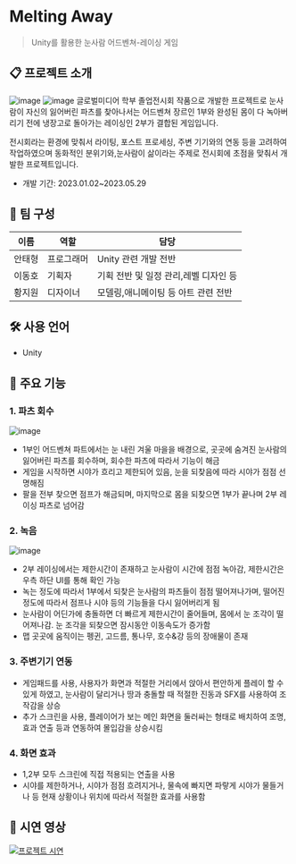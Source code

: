 # Melting Away
> Unity를 활용한 눈사람 어드벤쳐-레이싱 게임

## 📋 프로젝트 소개
![image](https://github.com/user-attachments/assets/74f6edbb-7177-4925-8c82-e376bc6f4ec0)
![image](https://github.com/user-attachments/assets/74b9cb1a-77bd-4635-aa35-b1d825c1ce70)
글로벌미디어 학부 졸업전시회 작품으로 개발한 프로젝트로
눈사람이 자신의 잃어버린 파츠를 찾아나서는 어드벤쳐 장르인 1부와
완성된 몸이 다 녹아버리기 전에 냉장고로 돌아가는 레이싱인 2부가 결합된 게임입니다.

전시회라는 환경에 맞춰서 라이팅, 포스트 프로세싱, 주변 기기와의 연동 등을 고려하여 작업하였으며
동화적인 분위기와,눈사람이 삶이라는 주제로 전시회에 초점을 맞춰서 개발한 프로젝트입니다.
- 개발 기간: 2023.01.02~2023.05.29

## 👥 팀 구성
|이름|역할|담당|
|---|---|---|
|안태형|프로그래머|Unity 관련 개발 전반|
|이동호|기획자|기획 전반 및 일정 관리,레벨 디자인 등|
|황지원|디자이너|모델링,애니메이팅 등 아트 관련 전반|

## 🛠 사용 언어
- Unity

## 📌 주요 기능 
### 1. 파츠 회수
![image](https://github.com/user-attachments/assets/def2672e-8f37-40e4-bd22-7fac4c381cd8)
- 1부인 어드벤쳐 파트에서는 눈 내린 겨울 마을을 배경으로, 곳곳에 숨겨진 눈사람의 잃어버린 파츠를 회수하며, 회수한 파츠에 따라서 기능이 해금
- 게임을 시작하면 시야가 흐리고 제한되어 있음, 눈을 되찾음에 따라 시야가 점점 선명해짐
- 팔을 전부 찾으면 점프가 해금되며, 마지막으로 몸을 되찾으면 1부가 끝나며 2부 레이싱 파츠로 넘어감

### 2. 녹음
![image](https://github.com/user-attachments/assets/16b8d325-5cbf-45cc-8194-520c48cfd5f2)
- 2부 레이싱에서는 제한시간이 존재하고 눈사람이 시간에 점점 녹아감, 제한시간은 우측 하단 UI를 통해 확인 가능
- 녹는 정도에 따라서 1부에서 되찾은 눈사람의 파츠들이 점점 떨어져나가며, 떨어진 정도에 따라서 점프나 시야 등의 기능들을 다시 잃어버리게 됨
- 눈사람이 어딘가에 충돌하면 더 빠르게 제한시간이 줄어들며, 몸에서 눈 조각이 떨어져나감. 눈 조각을 되찾으면 잠시동안 이동속도가 증가함
- 맵 곳곳에 움직이는 펭귄, 고드름, 통나무, 호수&강 등의 장애물이 존재

### 3. 주변기기 연동
- 게임패드를 사용, 사용자가 화면과 적절한 거리에서 앉아서 편안하게 플레이 할 수 있게 하였고, 눈사람이 달리거나 땅과 충돌할 때 적절한 진동과 SFX를 사용하여 조작감을 상승
- 추가 스크린을 사용, 플레이어가 보는 메인 화면을 둘러싸는 형태로 배치하여 조명,효과 연출 등과 연동하여 몰입감을 상승시킴

### 4. 화면 효과
- 1,2부 모두 스크린에 직접 적용되는 연출을 사용
- 시야를 제한하거나, 시야가 점점 흐려지거나, 물속에 빠지면 파랗게 시야가 물들거나 등 현재 상황이나 위치에 따라서 적절한 효과를 사용함








## 🎥 시연 영상
[![프로젝트 시연](https://img.youtube.com/vi/eUCNXiEFHVk/0.jpg)](https://youtu.be/eUCNXiEFHVk)

